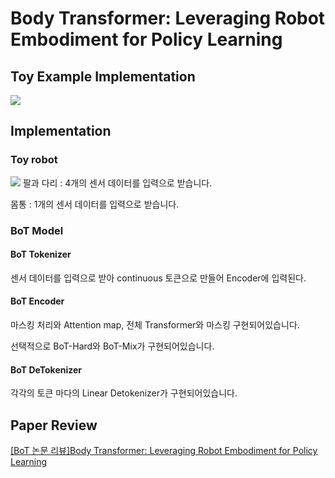 # Body Transformer: Leveraging Robot Embodiment for Policy Learning
## Toy Example Implementation

![](https://velog.velcdn.com/images/tm011899/post/d97b60b9-5da7-4601-ba82-31f16a4969a6/image.png)
## Implementation

### Toy robot
![](https://velog.velcdn.com/images/tm011899/post/98fe346c-9b64-4041-a91a-a4875521ab9b/image.jpg)
팔과 다리 : 4개의 센서 데이터를 입력으로 받습니다.

몸통 : 1개의 센서 데이터를 입력으로 받습니다.

### BoT Model

#### BoT Tokenizer
센서 데이터를 입력으로 받아 continuous 토큰으로 만들어 Encoder에 입력된다.
#### BoT Encoder
마스킹 처리와 Attention map, 전체 Transformer와 마스킹 구현되어있습니다.

선택적으로 BoT-Hard와 BoT-Mix가 구현되어있습니다.
#### BoT DeTokenizer
각각의 토큰 마다의 Linear Detokenizer가 구현되어있습니다.



## Paper Review
[[BoT 논문 리뷰]Body Transformer: Leveraging Robot Embodiment for Policy Learning
](https://velog.io/@tm011899/Body-Transformer-Leveraging-Robot-Embodiment-for-Policy-Learning)